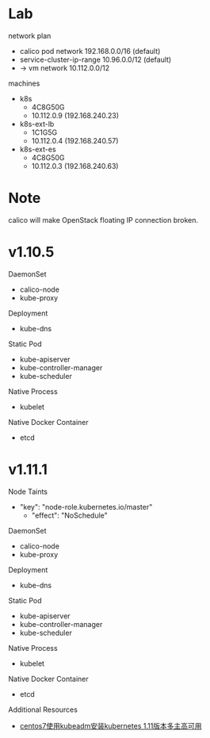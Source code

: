 # Lab

network plan

* calico pod network 192.168.0.0/16 (default)
* service-cluster-ip-range 10.96.0.0/12 (default)
* -> vm network 10.112.0.0/12

machines

* k8s
  * 4C8G50G
  * 10.112.0.9 (192.168.240.23)
* k8s-ext-lb
  * 1C1G5G
  * 10.112.0.4 (192.168.240.57)
* k8s-ext-es
  * 4C8G50G
  * 10.112.0.3 (192.168.240.63)

# Note

calico will make OpenStack floating IP connection broken.

# v1.10.5

DaemonSet

* calico-node
* kube-proxy

Deployment

* kube-dns

Static Pod

* kube-apiserver
* kube-controller-manager
* kube-scheduler

Native Process

* kubelet

Native Docker Container

* etcd

# v1.11.1

Node Taints

* "key": "node-role.kubernetes.io/master"
  * "effect": "NoSchedule"

DaemonSet

* calico-node
* kube-proxy

Deployment

* kube-dns

Static Pod

* kube-apiserver
* kube-controller-manager
* kube-scheduler

Native Process

* kubelet

Native Docker Container

* etcd

Additional Resources

* [centos7使用kubeadm安装kubernetes 1.11版本多主高可用](https://www.kubernetes.org.cn/4256.html)
